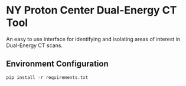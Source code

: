 # NY Proton Center Dual-Energy CT Tool
An easy to use interface for identifying and isolating areas of interest in Dual-Energy CT scans.

## Environment Configuration

```python
pip install -r requirements.txt
```


